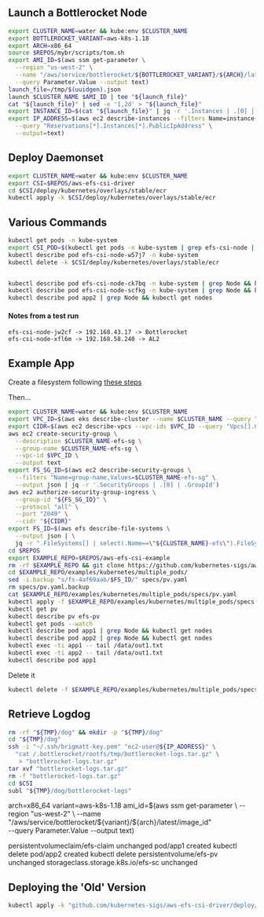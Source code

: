 
## Launch a Bottlerocket Node

```sh
export CLUSTER_NAME=water && kube:env $CLUSTER_NAME
export BOTTLEROCKET_VARIANT=aws-k8s-1.18
export ARCH=x86_64
source $REPOS/mybr/scripts/tom.sh
export AMI_ID=$(aws ssm get-parameter \
  --region "us-west-2" \
  --name "/aws/service/bottlerocket/${BOTTLEROCKET_VARIANT}/${ARCH}/latest/image_id" \
  --query Parameter.Value --output text)
launch_file=/tmp/$(uuidgen).json
launch $CLUSTER_NAME $AMI_ID | tee "${launch_file}"
cat "${launch_file}" | sed -e '1,2d' > "${launch_file}"
export INSTANCE_ID=$(cat "${launch_file}" | jq -r '.Instances | .[0] | .InstanceId')
export IP_ADDRESS=$(aws ec2 describe-instances --filters Name=instance-id,Values=$INSTANCE_ID \
  --query "Reservations[*].Instances[*].PublicIpAddress" \
  --output=text)
```

## Deploy Daemonset

```sh
export CLUSTER_NAME=water && kube:env $CLUSTER_NAME
export CSI=$REPOS/aws-efs-csi-driver
cd $CSI/deploy/kubernetes/overlays/stable/ecr
kubectl apply -k $CSI/deploy/kubernetes/overlays/stable/ecr
```

## Various Commands

```sh
kubectl get pods -n kube-system
export CSI_POD=$(kubectl get pods -n kube-system | grep efs-csi-node | blah not worth it)
kubectl describe pod efs-csi-node-w57j7 -n kube-system
kubectl delete -k $CSI/deploy/kubernetes/overlays/stable/ecr


kubectl describe pod efs-csi-node-ck7bq -n kube-system | grep Node && kubectl get nodes
kubectl describe pod efs-csi-node-scfkg -n kube-system | grep Node && kubectl get nodes
kubectl describe pod app2 | grep Node && kubectl get nodes
```

#### Notes from a test run
```text
efs-csi-node-jw2cf -> 192.168.43.17 -> Bottlerocket
efs-csi-node-xfl6m -> 192.168.58.240 -> AL2
```

## Example App

Create a filesystem following [these steps](https://docs.aws.amazon.com/eks/latest/userguide/efs-csi.html)

Then...

```sh
export CLUSTER_NAME=water && kube:env $CLUSTER_NAME
export VPC_ID=$(aws eks describe-cluster --name $CLUSTER_NAME --query "cluster.resourcesVpcConfig.vpcId" --output text)
export CIDR=$(aws ec2 describe-vpcs --vpc-ids $VPC_ID --query "Vpcs[].CidrBlock" --output text)
aws ec2 create-security-group \
  --description $CLUSTER_NAME-efs-sg \
  --group-name $CLUSTER_NAME-efs-sg \
  --vpc-id $VPC_ID \
  --output text
export FS_SG_ID=$(aws ec2 describe-security-groups \
  --filters "Name=group-name,Values=$CLUSTER_NAME-efs-sg" \
  --output json | jq -r '.SecurityGroups | .[0] | .GroupId')
aws ec2 authorize-security-group-ingress \
  --group-id "${FS_SG_ID}" \
  --protocol "all" \
  --port "2049" \
  --cidr "${CIDR}"
export FS_ID=$(aws efs describe-file-systems \
  --output json | \
  jq -r ".FileSystems[] | select(.Name==\"${CLUSTER_NAME}-efs\").FileSystemId")
cd $REPOS
export EXAMPLE_REPO=$REPOS/aws-efs-csi-example
rm -rf $EXAMPLE_REPO && git clone https://github.com/kubernetes-sigs/aws-efs-csi-driver.git $EXAMPLE_REPO
cd $EXAMPLE_REPO/examples/kubernetes/multiple_pods/
sed -i.backup "s/fs-4af69aab/$FS_ID/" specs/pv.yaml
rm specs/pv.yaml.backup
cat $EXAMPLE_REPO/examples/kubernetes/multiple_pods/specs/pv.yaml
kubectl apply -f $EXAMPLE_REPO/examples/kubernetes/multiple_pods/specs
kubectl get pv
kubectl describe pv efs-pv
kubectl get pods --watch
kubectl describe pod app1 | grep Node && kubectl get nodes
kubectl describe pod app2 | grep Node && kubectl get nodes
kubectl exec -ti app1 -- tail /data/out1.txt
kubectl exec -ti app2 -- tail /data/out1.txt
kubectl describe pod app1
```

Delete it

```sh
kubectl delete -f $EXAMPLE_REPO/examples/kubernetes/multiple_pods/specs
```

## Retrieve Logdog

```sh
rm -rf "${TMP}/dog" && mkdir -p "${TMP}/dog"
cd "${TMP}/dog"
ssh -i "~/.ssh/brigmatt-key.pem" "ec2-user@${IP_ADDRESS}" \
  "cat /.bottlerocket/rootfs/tmp/bottlerocket-logs.tar.gz" \
   > "bottlerocket-logs.tar.gz"
tar xvf "bottlerocket-logs.tar.gz"
rm -f "bottlerocket-logs.tar.gz"
cd $CSI
subl "${TMP}/dog/bottlerocket-logs"
```


arch=x86_64
variant=aws-k8s-1.18
ami_id=$(aws ssm get-parameter \
  --region "us-west-2" \
  --name "/aws/service/bottlerocket/${variant}/${arch}/latest/image_id" \
  --query Parameter.Value --output text)

persistentvolumeclaim/efs-claim unchanged
pod/app1 created
kubectl delete pod/app2 created
kubectl delete persistentvolume/efs-pv unchanged
storageclass.storage.k8s.io/efs-sc unchanged

## Deploying the 'Old' Version

```sh
kubectl apply -k "github.com/kubernetes-sigs/aws-efs-csi-driver/deploy/kubernetes/overlays/stable/ecr/?ref=release-1.0"
```